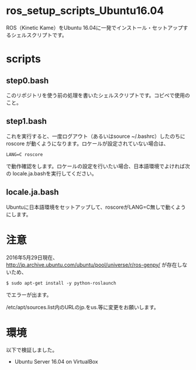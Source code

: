 # ros_setup_scripts_Ubuntu16.04

ROS（Kinetic Kame）をUbuntu 16.04に一発でインストール・セットアップするシェルスクリプトです。

# scripts

## step0.bash

このリポジトリを使う前の処理を書いたシェルスクリプトです。コピペで使用のこと。

## step1.bash

これを実行すると、一度ログアウト（あるいはsource ~/.bashrc）したのちにroscore
が動くようになります。ロケールが設定されていない場合は、

    LANG=C roscore

で動作確認をします。ロケールの設定を行いたい場合、日本語環境でよければ次の
locale.ja.bashを実行してください。

## locale.ja.bash

Ubuntuに日本語環境をセットアップして、roscoreがLANG=C無しで動くようにします。

# 注意

2016年5月29日現在、http://jp.archive.ubuntu.com/ubuntu/pool/universe/r/ros-genpy/
が存在しないため、

    $ sudo apt-get install -y python-roslaunch

でエラーが出ます。

/etc/apt/sources.list内のURLのjp.をus.等に変更をお願いします。


# 環境

以下で検証しました。

* Ubuntu Server 16.04 on VirtualBox

